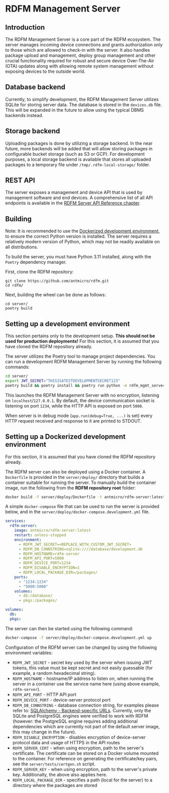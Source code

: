 # RDFM Management Server

## Introduction

The RDFM Management Server is a core part of the RDFM ecosystem. The server manages incoming device connections and grants authorization only to those which are allowed to check-in with the server.
It also handles package upload and management, deploy group management and other crucial functionality required for robust and secure device Over-The-Air (OTA) updates along with allowing remote system management without exposing devices to the outside world.

## Database backend

Currently, to simplify development, the RDFM Management Server utilizes SQLite for storing server data. The database is stored in the `devices.db` file. This will be expanded in the future to allow using the typical DBMS backends instead.

## Storage backend

Uploading packages is done by utilizing a storage backend. In the near future, more backends will be added that will allow storing packages in configurable bucket storage (such as S3 or GCP). For development purposes, a local storage backend is available that stores all uploaded packages to a temporary file under `/tmp/.rdfm-local-storage/` folder.

## REST API

The server exposes a management and device API that is used by management software and end devices. A comprehensive list of all API endpoints is available in the [RDFM Server API Reference chapter](api.rst).

## Building

Note: It is recommended to use the [Dockerized development environment](#setting-up-a-dockerized-development-environment), to ensure the correct Python version is installed. The server requires a relatively modern version of Python, which may not be readily available on all distributions.

To build the server, you must have Python 3.11 installed, along with the `Poetry` dependency manager.

First, clone the RDFM repository:

```
git clone https://github.com/antmicro/rdfm.git
cd rdfm/
```

Next, building the wheel can be done as follows:

```
cd server/
poetry build
```

## Setting up a development environment

This section pertains only to the development setup. **This should not be used for production deployments!**
For this section, it is assumed that you have cloned the RDFM repository already.

The server utilizes the Poetry tool to manage project dependencies.
You can run a development RDFM Management Server by running the following commands:

```bash
cd server/
export JWT_SECRET="THISISATESTDEVELOPMENTSECRET123"
poetry build && poetry install && poetry run python -m rdfm_mgmt_server --no-ssl
```

This launches the RDFM Management Server with no encryption, listening on `localhost`/`127.0.0.1`. By default, the device communication socket is listening on port `1234`, while the HTTP API is exposed on port `5000`.

When server is in debug mode (`app.run(debug=True, ...)` is set) every HTTP request received and response to it are printed to STDOUT.

## Setting up a Dockerized development environment

For this section, it is assumed that you have cloned the RDFM repository already.

The RDFM server can also be deployed using a Docker container.
A `Dockerfile` is provided in the `server/deploy/` directory that builds a container suitable for running the server.
To manually build the container image, run the following from the **RDFM repository root** folder:

```bash
docker build -f server/deploy/Dockerfile -t antmicro/rdfm-server:latest .
```

A simple `docker-compose` file that can be used to run the server is provided below, and in the `server/deploy/docker-compose.development.yml` file.

```yaml
services:
  rdfm-server:
    image: antmicro/rdfm-server:latest
    restart: unless-stopped
    environment:
      - RDFM_JWT_SECRET=<REPLACE_WITH_CUSTOM_JWT_SECRET>
      - RDFM_DB_CONNSTRING=sqlite:////database/development.db
      - RDFM_HOSTNAME=rdfm-server
      - RDFM_API_PORT=5000
      - RDFM_DEVICE_PORT=1234
      - RDFM_DISABLE_ENCRYPTION=1
      - RDFM_LOCAL_PACKAGE_DIR=/packages/
    ports:
      - "1234:1234"
      - "5000:5000"
    volumes:
      - db:/database/
      - pkgs:/packages/

volumes:
  db:
  pkgs:
```

The server can then be started using the following command:

```bash
docker-compose -f server/deploy/docker-compose.development.yml up
```

Configuration of the RDFM server can be changed by using the following environment variables:

- `RDFM_JWT_SECRET` - secret key used by the server when issuing JWT tokens, this value must be kept secret and not easily guessable (for example, a random hexadecimal string).
- `RDFM_HOSTNAME` - hostname/IP address to listen on, when running the server in a container use the service name here (using above example, `rdfm-server`).
- `RDFM_API_PORT` - HTTP API port
- `RDFM_DEVICE_PORT` - device-server protocol port
- `RDFM_DB_CONNSTRING` - database connection string, for examples please refer to: [SQLAlchemy - Backend-specific URLs](https://docs.sqlalchemy.org/en/20/core/engines.html#backend-specific-urls). Currently, only the SQLite and PostgreSQL engines were verified to work with RDFM (however: the PostgreSQL engine requires adding additional dependencies which are currently not part of the default server image, this may change in the future).
- `RDFM_DISABLE_ENCRYPTION` - disables encryption of device-server protocol data and usage of HTTPS in the API routes
- `RDFM_SERVER_CERT` - when using encryption, path to the server's certificate. The certificate can be stored on a Docker volume mounted to the container. For reference on generating the certificate/key pairs, see the `server/tests/certgen.sh` script.
- `RDFM_SERVER_KEY` - when using encryption, path to the server's private key. Additionally, the above also applies here.
- `RDFM_LOCAL_PACKAGE_DIR` - specifies a path (local for the server) to a directory where the packages are stored